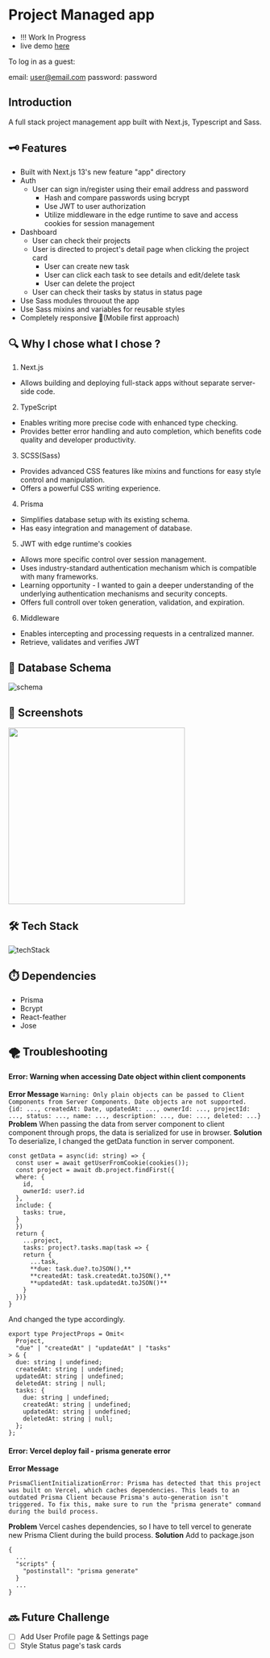 # Project Managed app

* !!! Work In Progress
* live demo <a href="https://project-managed-app.vercel.app/" target="_blank" rel="noopener">here</a>

To log in as a guest: 

email: user@email.com
password: password

## Introduction

A full stack project management app built with Next.js, Typescript and Sass.


## 🗝️ Features

* Built with Next.js 13's new feature "app" directory
* Auth
  * User can sign in/register using their email address and password
    * Hash and compare passwords using bcrypt
    * Use JWT to user authorization
    * Utilize middleware in the edge runtime to save and access cookies for session management
* Dashboard 
  * User can check their projects
  * User is directed to project's detail page when clicking the project card
    * User can create new task
    * User can click each task to see details and edit/delete task
    * User can delete the project
  * User can check their tasks by status in status page
* Use Sass modules throuout the app
* Use Sass mixins and variables for reusable styles
* Completely responsive 🙌(Mobile first approach)

## 🔍 Why I chose what I chose ?
1. Next.js
  * Allows building and deploying full-stack apps without separate server-side code.
2. TypeScript
  * Enables writing more precise code with enhanced type checking.
  * Provides better error handling and auto completion, which benefits code quality and developer productivity.
3. SCSS(Sass)
  * Provides advanced CSS features like mixins and functions for easy style control and manipulation.
  * Offers a powerful CSS writing experience.
4. Prisma
  * Simplifies database setup with its existing schema.
  * Has easy integration and management of database.
5. JWT with edge runtime's cookies
  * Allows more specific control over session management.
  * Uses industry-standard authentication mechanism which is compatible with many frameworks.
  * Learning opportunity - I wanted to gain a deeper understanding of the underlying authentication mechanisms and security concepts.
  * Offers full controll over token generation, validation, and expiration.
6. Middleware
  * Enables intercepting and processing requests in a centralized manner.
  * Retrieve, validates and verifies JWT


## 📀 Database Schema
![schema](./public/schema-diagram.png)

## 📸 Screenshots
<img src="https://imgur.com/WmVKOXb.jpg" width="350" height="auto">

## 🛠️ Tech Stack
![techStack](./public/techstack.png)

## ⏱️ Dependencies
* Prisma
* Bcrypt
* React-feather
* Jose

## 🌪️ Troubleshooting
#### Error: Warning when accessing Date object within client components
**Error Message**
`Warning: Only plain objects can be passed to Client Components from Server Components. Date objects are not supported.
{id: ..., createdAt: Date, updatedAt: ..., ownerId: ..., projectId: ..., status: ..., name: ..., description: ..., due: ..., deleted: ...}`
**Problem**
When passing the data from server component to client component through props, the data is serialized for use in browser.
**Solution**
To deserialize, I changed the getData function in server component.
```
const getData = async(id: string) => {
  const user = await getUserFromCookie(cookies());
  const project = await db.project.findFirst({
  where: {
    id,
    ownerId: user?.id
  },
  include: {
    tasks: true,
  }
  })
  return {
    ...project,
    tasks: project?.tasks.map(task => {
    return {
      ...task,
      **due: task.due?.toJSON(),**
      **createdAt: task.createdAt.toJSON(),**
      **updatedAt: task.updatedAt.toJSON()**
    }
  })}
}
```
And changed the type accordingly.
```
export type ProjectProps = Omit<
  Project,
  "due" | "createdAt" | "updatedAt" | "tasks"
> & {
  due: string | undefined;
  createdAt: string | undefined;
  updatedAt: string | undefined;
  deletedAt: string | null;
  tasks: {
    due: string | undefined;
    createdAt: string | undefined;
    updatedAt: string | undefined;
    deletedAt: string | null;
  };
};
```
#### Error: Vercel deploy fail - prisma generate error
**Error Message**
```
PrismaClientInitializationError: Prisma has detected that this project was built on Vercel, which caches dependencies. This leads to an outdated Prisma Client because Prisma's auto-generation isn't triggered. To fix this, make sure to run the "prisma generate" command during the build process.
```
**Problem**
Vercel cashes dependencies, so I have to tell vercel to generate new Prisma Client during the build process.
**Solution**
Add to package.json
```
{
  ...
  "scripts" {
    "postinstall": "prisma generate"
  }
  ...
}
```

## 🔜 Future Challenge
- [ ] Add User Profile page & Settings page
- [ ] Style Status page's task cards